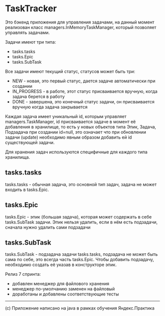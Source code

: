 # TaskTracker

Это бэкенд приложения для управления задачами, на данный момент реализован класс managers.InMemoryTaskManager, который позволяет
управлять задачами.

Задачи имеют три типа:

* tasks.tasks
* tasks.Epic
* tasks.SubTask

Все задачи имеют текущий статус, статусов может быть три:

* NEW - новая, это первый статус, дается задаче автоматически при создании
* IN_PROGRESS - в работе, этот статус присваивается вручную, когда задача берется в работу
* DONE - завершена, это конечный статус задачи, он присваивается вручную когда задача закрывается

Каждая задача имеет уникальный id, которым управляет managers.TaskManager, id присваивается задаче в момент её добавления в
хранилище, то есть у новых объектов типа Эпик, Задача, Подзадача при создании id=null, это означает что при обновлении
задачи (update) необходимо явным образом добавить ей id существующей задачи.

Для хранения задач используются специфичные для каждого типа хранилища.

## tasks.tasks

tasks.tasks - обычная задача, это основной тип задач, задача не может входить в tasks.Epic.

## tasks.Epic

tasks.Epic - эпик (большая задача), которая может содержать в себе tasks.SubTask задачи.
Эпик нельзя удалить, если в нём есть подзадачи, сначала нужно удалить сами подзадачи

## tasks.SubTask

tasks.SubTask - подзадача задачи tasks.tasks, подзадача не может быть сама по себе, это всегда часть tasks.Epic.
Чтобы добавить подзадачу, необходимо создать её указав в конструкторе эпик.

Релиз 7 спринта:
- добавлен менеджер для файлового хранения
- менеджер по-умолчанию заменен на файловый
- доработаны и добавлены соответствующие тесты


___
(с) Приложение написано на java в рамках обучения Яндекс.Практика
